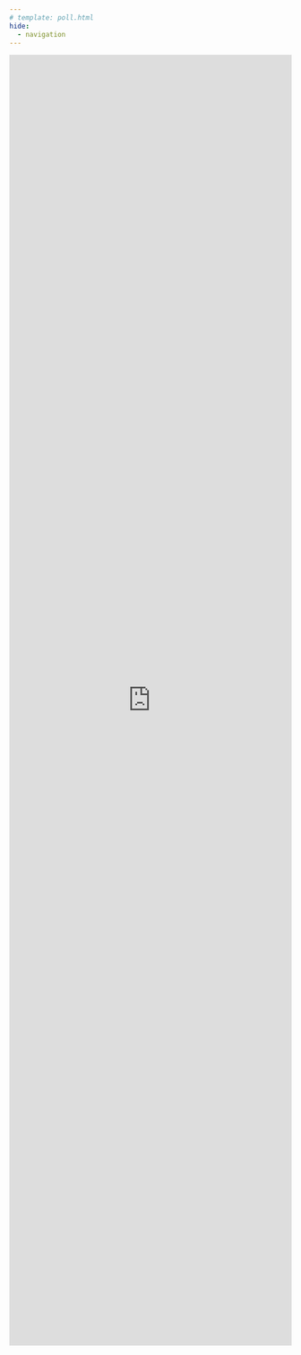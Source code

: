 ```yaml
---
# template: poll.html
hide:
  - navigation
---
```




<div class="strawpoll-embed" id="strawpoll_1MnwOkQP1n7" style="height: 2300px; max-width: 840px; width: 100%; margin: 0 auto; display: flex; flex-direction: column;"><iframe title="StrawPoll Embed" id="strawpoll_iframe_1MnwOkQP1n7" src="https://strawpoll.com/embed/polls/1MnwOkQP1n7" style="position: static; visibility: visible; display: block; width: 100%; flex-grow: 1;" frameborder="0" allowfullscreen allowtransparency>Loading...</iframe><script async src="https://cdn.strawpoll.com/dist/widgets.js" charset="utf-8"></script></div>


